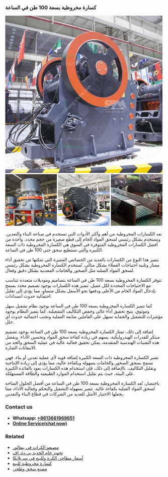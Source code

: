 <h3>كسارة مخروطية بسعة 100 طن في الساعة</h3><img src='1701853265.jpg' alt=''><p>تعد الكسارات المخروطية من أهم وأكثر الأدوات التي تستخدم في صناعة البناء والتعدين. وتستخدم بشكل رئيسي لسحق المواد الخام إلى قطع صغيرة من حجم محدد. واحدة من أفضل الكسارات المخروطية المتوفرة في السوق هي الكسارة المخروطية ذات السعة الكبيرة والتي تستطيع سحق حتى 100 طن في الساعة.</p><p>يتميز هذا النوع من الكسارات بالعديد من الخصائص المميزة التي تمكنها من تحقيق أداء ممتاز وتلبية احتياجات العملاء بشكل مثالي. تُستخدم الكسارة المخروطية بشكل رئيسي لسحق المواد الصلبة مثل الصخور والخامات المعدنية بشكل دقيق وفعال.</p><p>تتوفر الكسارة المخروطية بسعة 100 طن في الساعة بتصاميم وموديلات متعددة تتناسب مع الاحتياجات المحددة لكل عميل. تتميز هذه الكسارات بوجود تصميم محدد يسمح بإدخال المواد الخام من الأعلى ودفعها نحو الأسفل بشكل متساوٍ، مما يؤدي إلى تقليل احتمالية حدوث انسدادات.</p><p>كما تتميز الكسارة المخروطية بسعة 100 طن في الساعة بوجود نظام تشغيل سهل وموثوق، يتيح تحقيق أداء عالي وخفض التكاليف التشغيلية. كما يتميز النظام بوجود مؤشرات للتشغيل والحماية تسهل على العاملين متابعة العملية وتجنب احتمالية حدوث أي خلل.</p><p>إضافة إلى ذلك، تمتاز الكسارة المخروطية بسعة 100 طن في الساعة بوجود تصميم مبتكر للقدرات الهيدروليكية، يسهم في زيادة كفاءة سحق المواد وتحسين الأداء. وبفضل هذه التقنيات الهندسية المتقدمة، يمكن تحقيق فعالية عالية في عملية السحق والحد من الانبعاثات الضارة.</p><p>تعتبر الكسارة المخروطية ذات السعة الكبيرة إضافة قوية لأي عملية تعدين أو بناء. فهي تسمح بسحق الصخور والخامات بسهولة وبكفاءة عالية، مما يؤدي إلى زيادة الإنتاجية وتقليل التكاليف. بالإضافة إلى ذلك، فإن استخدام هذه الكسارات يعود بالفائدة الكبيرة على البيئة، حيث يتم تقليل استخدام الموارد الطبيعية والطاقة المستهلكة.</p><p>باختصار، تُعد الكسارة المخروطية بسعة 100 طن في الساعة من أفضل الحلول المتاحة لسحق المواد الصلبة بكفاءة عالية. تتميز بسهولة التشغيل والتحكم وفعالية الأداء، مما يجعلها الاختيار الأمثل للعديد من الشركات في قطاع البناء والتعدين.</p><h3>Contact us</h3><ul><li><strong>Whatsapp:&nbsp;<a href="https://wa.me/8613661969651">+8613661969651</a></strong></li><li><a href="https://swt.shibang-china.com/?git&amp;zhl&amp;كسارة مخروطية بسعة 100 طن في الساعة"><strong>Online Service(chat now)</strong></a></li></ul><h3>Related</h3><ul><li><a href='مصنعو الكرات في بنغالور.md'>مصنعو الكرات في بنغالور</a></li><li><a href='تجهيز خام الحديد بي دي إف.md'>تجهيز خام الحديد بي دي إف</a></li><li><a href='أسعار مطاحن الكرة وللبيع في سريلانكا.md'>أسعار مطاحن الكرة وللبيع في سريلانكا</a></li><li><a href='كسارة مخروطية للبيع.md'>كسارة مخروطية للبيع</a></li><li><a href='مصنع سحق وطحن.md'>مصنع سحق وطحن</a></li></ul>